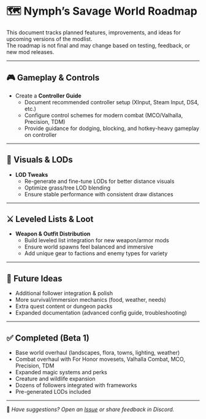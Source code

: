 # 🗺️ Nymph’s Savage World Roadmap

This document tracks planned features, improvements, and ideas for upcoming versions of the modlist.  
The roadmap is not final and may change based on testing, feedback, or new mod releases.

---

## 🎮 Gameplay & Controls
- Create a **Controller Guide**  
  - Document recommended controller setup (XInput, Steam Input, DS4, etc.)  
  - Configure control schemes for modern combat (MCO/Valhalla, Precision, TDM)  
  - Provide guidance for dodging, blocking, and hotkey-heavy gameplay on controller  

---

## 🌄 Visuals & LODs
- **LOD Tweaks**  
  - Re-generate and fine-tune LODs for better distance visuals  
  - Optimize grass/tree LOD blending  
  - Ensure stable performance with consistent draw distances  

---

## ⚔️ Leveled Lists & Loot
- **Weapon & Outfit Distribution**  
  - Build leveled list integration for new weapon/armor mods  
  - Ensure world spawns feel balanced and immersive  
  - Add unique gear to factions and enemy types for variety  

---

## 🔮 Future Ideas
- Additional follower integration & polish  
- More survival/immersion mechanics (food, weather, needs)  
- Extra quest content or dungeon packs  
- Expanded documentation (advanced config guide, troubleshooting)  

---

## ✅ Completed (Beta 1)
- Base world overhaul (landscapes, flora, towns, lighting, weather)  
- Combat overhaul with For Honor movesets, Valhalla Combat, MCO, Precision, TDM  
- Expanded magic systems and perks  
- Creature and wildlife expansion  
- Dozens of followers integrated with frameworks  
- Pre-generated LODs included  

---

📌 *Have suggestions? Open an [Issue](../../issues) or share feedback in Discord.*
